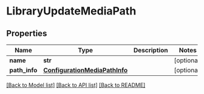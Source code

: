# LibraryUpdateMediaPath

## Properties
Name | Type | Description | Notes
------------ | ------------- | ------------- | -------------
**name** | **str** |  | [optional] 
**path_info** | [**ConfigurationMediaPathInfo**](ConfigurationMediaPathInfo.md) |  | [optional] 

[[Back to Model list]](../README.md#documentation-for-models) [[Back to API list]](../README.md#documentation-for-api-endpoints) [[Back to README]](../README.md)

